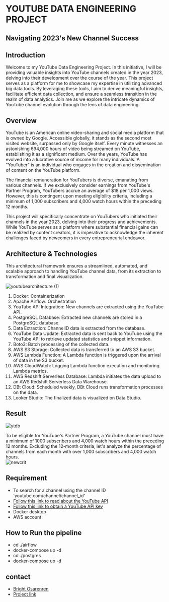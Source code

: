# YOUTUBE DATA ENGINEERING PROJECT

## Navigating 2023's New Channel Success

## Introduction

Welcome to my YouTube Data Engineering Project. In this initiative, I will be providing valuable insights into YouTube channels created in the year 2023, delving into their development over the course of the year. This project serves as a platform for me to showcase my expertise in utilizing advanced big data tools. By leveraging these tools, I aim to derive meaningful insights, facilitate efficient data collection, and ensure a seamless transition in the realm of data analytics. Join me as we explore the intricate dynamics of YouTube channel evolution through the lens of data engineering.


## Overview
YouTube is an American online video-sharing and social media platform that is owned by Google. Accessible globally, it stands as the second most visited website, surpassed only by Google itself. Every minute witnesses an astonishing 694,000 hours of video being streamed on YouTube, establishing it as a significant medium. Over the years, YouTube has evolved into a lucrative source of income for many individuals. A "YouTuber" is an individual who engages in the creation and dissemination of content on the YouTube platform.

The financial remuneration for YouTubers is diverse, emanating from various channels. If we exclusively consider earnings from YouTube's Partner Program, YouTubers accrue an average of $18 per 1,000 views. However, this is contingent upon meeting eligibility criteria, including a minimum of 1,000 subscribers and 4,000 watch hours within the preceding 12 months.

This project will specifically concentrate on YouTubers who initiated their channels in the year 2023, delving into their progress and achievements. While YouTube serves as a platform where substantial financial gains can be realized by content creators, it is imperative to acknowledge the inherent challenges faced by newcomers in every entrepreneurial endeavor.

## Architecture & Technologies
This architectural framework ensures a streamlined, automated, and scalable approach to handling YouTube channel data, from its extraction to transformation and final visualization.


![youtubearchitecture (1)](https://github.com/BrightOsas/Youtube-data-pipeline/assets/98474404/02cec5cb-f0cd-46a8-9d7b-ec637a89ddb1)  

    

1. Docker: Containerization  
2. Apache Airflow: Orchestration
3. YouTube API Integration: New channels are extracted using the YouTube API.  
4. PostgreSQL Database: Extracted new channels are stored in a PostgreSQL database.  
5. Data Extraction: ChannelID data is extracted from the database.  
6. YouTube Data Update: Extracted data is sent back to YouTube using the YouTube API to retrieve updated statistics and snippet information.  
7. Boto3: Batch processing of the collected data.  
8. AWS S3 Storage: Collected data is transferred to an AWS S3 bucket.  
9. AWS Lambda Function: A Lambda function is triggered upon the arrival of data in the S3 bucket.  
10. AWS CloudWatch: Logging Lambda function execution and monitoring Lambda metrics.  
11. AWS Redshift Serverless Database: Lambda initiates the data upload to an AWS Redshift Serverless Data Warehouse.  
12. DBt Cloud: Scheduled weekly, DBt Cloud runs transformation processes on the data.  
13. Looker Studio: The finalized data is visualized on Data Studio.  

 
## Result
![ytdb](https://github.com/BrightOsas/Youtube-data-pipeline/assets/98474404/d5d7b78d-b599-445e-9757-0cf098087bdb)

To be eligible for YouTube's Partner Program, a YouTube channel must have a minimum of 1000 subscribers and 4,000 watch hours within the preceding 12 months. Excluding the 12-month criteria, let's analyze the percentage of channels from each month with over 1,000 subscribers and 4,000 watch hours.  
![newcrit](https://github.com/BrightOsas/Youtube-data-pipeline/assets/98474404/bb2473fa-7278-4e33-b126-cec4fbdc8dcf)

## Requirement
* To search for a channel using the channel ID 'youtube.com/channel/channel_id'   
* [Follow this link to read about the YouTube API](https://developers.google.com/youtube/v3/docs/)  
* [Follow this link to obtain a YouTube API key](https://console.cloud.google.com/apis)  
* Docker desktop
* AWS account

## How to Run the pipeline
* cd ./airflow
* docker-compose up -d
* cd ./postgres
* docker-compose up -d

## contact
* [Bright Osarenren](linkedin.com/in/brightosas)
* [Project link](https://github.com/BrightOsas/Youtube-Data-Pipeline)
